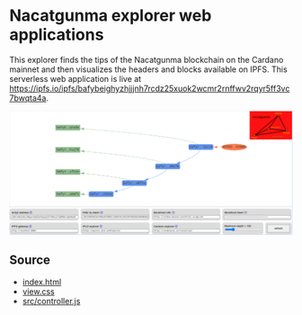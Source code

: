 # Nacatgunma explorer web applications

This explorer finds the tips of the Nacatgunma blockchain on the Cardano mainnet and then visualizes the headers and blocks available on IPFS. This serverless web application is live at https://ipfs.io/ipfs/bafybeighyzhjjjnh7rcdz25xuok2wcmr2rnffwv2rqyr5ff3vc7bwqta4a.

![Screenshot of Nacatgunma explorer](webapp-screenshot.png)


## Source

- [index.html](index.html)
- [view.css](view.css)
- [src/controller.js](src/controller.js)
